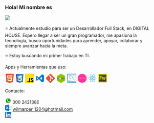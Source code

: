 ### Hola! Mi nombre es

<img src = "https://i.postimg.cc/HLj3Ttbw/GitHub2.png">

⭐️ Actualmente estudio para ser un Desarrollador Full Stack, en DIGITAL HOUSE.  Espero llegar a ser un gran programador, me apasiona la tecnología, busco oportunidades para aprender, apoyar, colaborar y siempre avanzar hacia la meta.

⭐️ Estoy buscando mi primer trabajo en TI.

Apps y Herramientas que uso: 

<a href="#"><code><img height="30" src="/img/Html.png" style="max-width: 100%;"></a></code>
<a href="#"><code><img height="30" src="/img/Css.png" style="max-width: 100%;"></a></code>
<a href="#"><code><img height="30" src="/img/Js.png" style="max-width: 100%;"></a></code>
<a href="#"><code><img height="30" src="/img/Visual.png" style="max-width: 100%;"></a></code>
<a href="#"><code><img height="30" src="/img/Git.png" style="max-width: 100%;"></a></code>
<a href="#"><code><img height="30" src="/img/Node.png" style="max-width: 100%;"></a></code>
<a href="#"><code><img height="30" src="/img/Mysql.png" style="max-width: 100%;"></a></code>
<a href="#"><code><img height="30" src="/img/Express.png" style="max-width: 100%;"></a></code>
<a href="#"><code><img height="30" src="/img/React.png" style="max-width: 100%;"></a></code>
<a href="#"><code><img height="30" src="/img/Fireworks.png" style="max-width: 100%;"></a></code>


Contacto: 
<br>

<a href="#"><code><img height="20" src="/img/Whatsapp.png" style="max-width: 100%;"></a></code> 300 2421380 
<br>
<a href="#"><code><img height="20" src="/img/Hotmail.png" style="max-width: 100%;"></a></code> wilmarper_1204@hotmail.com
<br>
<a href="https://www.linkedin.com/in/wilbin-marriaga-pertuz-073a2a21a/"><code><img height="20" src="/img/Linkedin.png" style="max-width: 100%;"></a></code>